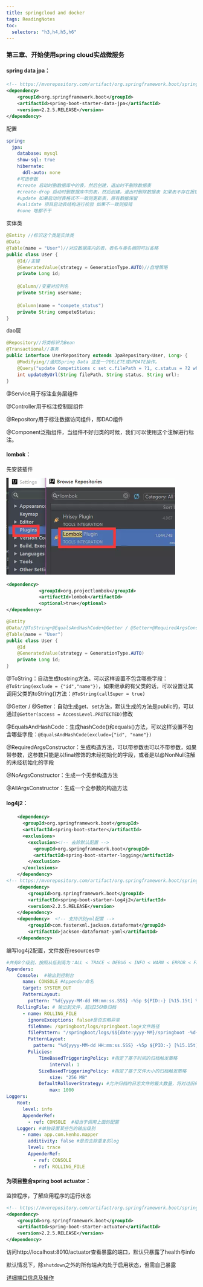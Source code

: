```yaml
---
title: springcloud and docker
tags: ReadingNotes
toc:
  selectors: "h3,h4,h5,h6"
---
```


### 第三章、开始使用spring cloud实战微服务

#### spring data jpa：

```xml
<!-- https://mvnrepository.com/artifact/org.springframework.boot/spring-boot-starter-data-jpa -->
<dependency>
    <groupId>org.springframework.boot</groupId>
    <artifactId>spring-boot-starter-data-jpa</artifactId>
    <version>2.2.5.RELEASE</version>
</dependency>
```

配置

```yml
spring:
  jpa:
    database: mysql
    show-sql: true
    hibernate:
      ddl-auto: none
 	#可选参数
	#create 启动时删数据库中的表，然后创建，退出时不删除数据表
	#create-drop 启动时删数据库中的表，然后创建，退出时删除数据表 如果表不存在报错
	#update 如果启动时表格式不一致则更新表，原有数据保留
	#validate 项目启动表结构进行校验 如果不一致则报错
    #none 啥都不干
```

实体类

```java
@Entity //标识这个类是实体类
@Data
@Table(name = "User")//对应数据库内的表，表名与类名相同可以省略
public class User {
    @Id//主键
    @GeneratedValue(strategy = GenerationType.AUTO)//自增策略
    private Long id;

    @Column//变量对应列名
    private String username;
    
    @Column(name = "compete_status")
    private String competeStatus;
}
```

dao层

```java
@Repository//将类标识为Bean
@Transactional//事务
public interface UserRepository extends JpaRepository<User, Long> {
    @Modifying//通知Spring Data 这是一个DELETE或UPDATE操作。
    @Query("update Competitions c set c.filePath = ?1, c.status = ?2 where c.url = ?3")
    int updateByUrl(String filePath, String status, String url);
}
```

@Service用于标注业务层组件

@Controller用于标注控制层组件

@Repository用于标注数据访问组件，即DAO组件

@Component泛指组件，当组件不好归类的时候，我们可以使用这个注解进行标注。

#### lombok：

先安装插件

![2020-03-26-12-02](\assets\images\springcloud-and-docker\2020-03-26-12-02.jpg)

```xml
<dependency>
            <groupId>org.projectlombok</groupId>
            <artifactId>lombok</artifactId>
            <optional>true</optional>
</dependency>
```

```java
@Entity
@Data//@ToString+@EqualsAndHashCode+@Getter / @Setter+@RequiredArgsConstructor
@Table(name = "User")
public class User {
    @Id
    @GeneratedValue(strategy = GenerationType.AUTO)
    private Long id;
}
```

@ToString：自动生成tostring方法。可以这样设置不包含哪些字段：`@ToString(exclude = {"id","name"})`，如果继承的有父类的话，可以设置让其调用父类的toString()方法：`@ToString(callSuper = true)`

@Getter / @Setter：自动生成get、set方法，默认生成的方法是public的，可以通过`@Getter(access = AccessLevel.PROTECTED)`修改

@EqualsAndHashCode：生成hashCode()和equals()方法，可以这样设置不包含哪些字段：`@EqualsAndHashCode(exclude={"id", "name"})`

@RequiredArgsConstructor：生成构造方法，可以带参数也可以不带参数，如果带参数，这参数只能是以final修饰的未经初始化的字段，或者是以@NonNull注解的未经初始化的字段

@NoArgsConstructor：生成一个无参构造方法

@AllArgsConstructor：生成一个全参数的构造方法

#### log4j2：

```xml
	<dependency>
      <groupId>org.springframework.boot</groupId>
      <artifactId>spring-boot-starter</artifactId>
      <exclusions>
        <exclusion><!-- 去除默认配置 -->
          <groupId>org.springframework.boot</groupId>
          <artifactId>spring-boot-starter-logging</artifactId>
        </exclusion>
      </exclusions>
    </dependency>
<!-- https://mvnrepository.com/artifact/org.springframework.boot/spring-boot-starter-log4j2 -->
    <dependency>
        <groupId>org.springframework.boot</groupId>
        <artifactId>spring-boot-starter-log4j2</artifactId>
        <version>2.2.5.RELEASE</version>
    </dependency>
    <dependency>  <!-- 支持识别yml配置 -->
        <groupId>com.fasterxml.jackson.dataformat</groupId>
        <artifactId>jackson-dataformat-yaml</artifactId>
    </dependency>
```

编写log4j2配置，文件放在resources中

```yml
#共有8个级别，按照从低到高为：ALL < TRACE < DEBUG < INFO < WARN < ERROR < FATAL < OFF
Appenders:
    Console:  #输出到控制台
      name: CONSOLE #Appender命名
      target: SYSTEM_OUT
      PatternLayout:
        pattern: "%d{yyyy-MM-dd HH:mm:ss.SSS} -%5p ${PID:-} [%15.15t] %-30.30C{1.} : %m%n"#日志输出格式
    RollingFile: # 输出到文件，超过256MB归档
      - name: ROLLING_FILE
        ignoreExceptions: false#是否忽略异常
        fileName: /springboot/logs/springboot.log#文件路径
        filePattern: "/springboot/logs/$${date:yyyy-MM}/springboot -%d{yyyy-MM-dd}-%i.log.gz"#文件命名格式
        PatternLayout:
          pattern: "%d{yyyy-MM-dd HH:mm:ss.SSS} -%5p ${PID:-} [%15.15t] %-30.30C{1.} : %m%n"
        Policies:
       		TimeBasedTriggeringPolicy: #指定了基于时间的归档触发策略
       			interval: 1
          	SizeBasedTriggeringPolicy: #指定了基于文件大小的归档触发策略
            	size: "256 MB"
       		DefaultRolloverStrategy: #允许归档的日志文件的最大数量，将对过旧的日志文件进行删除操作
          		max: 1000
Loggers:
    Root:
      level: info
      AppenderRef:
        - ref: CONSOLE	#相当于调用上面的配置
    Logger: #单独设置某些包的输出级别
      - name: app.com.kenho.mapper 
        additivity: false #是否去除重复的log
        level: trace
        AppenderRef:
          - ref: CONSOLE 
          - ref: ROLLING_FILE
```

#### 为项目整合spring boot actuator：

监控程序，了解应用程序的运行状态

```xml
<!-- https://mvnrepository.com/artifact/org.springframework.boot/spring-boot-starter-actuator -->
<dependency>
    <groupId>org.springframework.boot</groupId>
    <artifactId>spring-boot-starter-actuator</artifactId>
    <version>2.2.5.RELEASE</version>
</dependency>
```

访问http://localhost:8010/actuator查看暴露的端口，默认只暴露了health与info

默认情况下，除`shutdown`之外的所有端点均处于启用状态，但需自己暴露

[详细端口信息及操作](https://docs.spring.io/spring-boot/docs/current/reference/html/production-ready-features.html#production-ready-enabling)